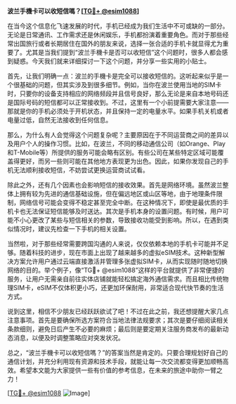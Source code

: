 **波兰手機卡可以收短信嗎？[[TG💪+ @esim1088](https://t.me/s/esim1088)]**

在当今这个信息化飞速发展的时代，手机已经成为我们生活中不可或缺的一部分。无论是日常通讯、工作需求还是休闲娱乐，手机都扮演着重要角色。而对于那些经常出国旅行或者长期居住在国外的朋友来说，选择一张合适的手机卡就显得尤为重要了。尤其是当我们提到“波兰手機卡是否可以收短信”这个问题时，很多人都会感到疑惑。今天我们就来详细探讨一下这个问题，并分享一些实用的小贴士。

首先，让我们明确一点：波兰的手機卡是完全可以接收短信的。这听起来似乎是一个很基础的问题，但其实涉及到很多细节。例如，当你在波兰使用当地的SIM卡时，只要你的设备支持相应的网络频段并且信号良好，那么无论是来自本地号码还是国际号码的短信都可以正常接收到。不过，这里有一个小前提需要大家注意——那就是你的手机必须处于开机状态，并且保持一定的电量水平。如果手机关机或者电量过低，自然无法接收到任何信息。

那么，为什么有人会觉得这个问题复杂呢？主要原因在于不同运营商之间的差异以及用户个人的操作习惯。比如，在波兰，不同的移动通信公司（如Orange、Play和T-Mobile等）所提供的服务可能会略有区别。有些公司在某些特定区域可能覆盖得更好，而另一些则可能在其他地方表现更为出色。因此，如果你发现自己的手机无法顺利接收短信，不妨尝试更换运营商试试看。

除此之外，还有几个因素也会影响短信的接收效果。首先是网络环境。虽然波兰整体上拥有较为先进的通信基础设施，但在偏远地区或山区等地，由于地理条件限制，网络信号可能会变得不稳定甚至完全中断。在这种情况下，即使是最优质的手机卡也无法保证短信能够及时送达。其次是手机本身的设置问题。有时候，用户可能不小心更改了某些与短信相关的参数，导致接收功能受到影响。所以，在遇到类似情况时，建议先检查一下手机的相关设置。

当然啦，对于那些经常需要跨国沟通的人来说，仅仅依赖本地的手机卡可能并不足够。随着科技的进步，现在市面上出现了越来越多的虚拟eSIM技术。这种新型解决方案允许用户通过云端直接激活并管理多张虚拟SIM卡，从而实现随时随地切换网络的目的。举个例子，像“TG💪+ @esim1088”这样的平台就提供了非常便捷的服务，让用户无需亲自前往实体店铺就能轻松搞定海外通信需求。而且相比传统物理SIM卡，eSIM不仅体积更小巧，还更加环保耐用，非常适合现代快节奏的生活方式。

说到这里，相信不少朋友已经跃跃欲试了吧！不过在此之前，我还想提醒大家几点注意事项。首先是要确保所选方案符合当地法律法规要求；其次是要仔细阅读相关条款细则，避免日后产生不必要的麻烦；最后则是要定期关注服务商发布的最新动态消息，以便及时调整策略应对突发状况。

总之，“波兰手機卡可以收短信嗎？”的答案当然是肯定的。只要合理规划好自己的通信计划，并充分利用现有资源和技术手段，就能让每一次交流都变得更加顺畅高效。希望本文能为大家提供一些有价值的参考信息，在未来的旅途中助你一臂之力！

[[TG💪+ @esim1088](https://t.me/s/esim1088) ![Image](https://i.postimg.cc/4NQfJmqS/Snipaste-2025-05-13-00-14-12.png)]